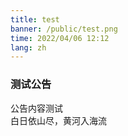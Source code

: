 ```yaml
---
title: test
banner: /public/test.png
time: 2022/04/06 12:12
lang: zh
---
```



### 测试公告
公告内容测试   
白日依山尽，黄河入海流